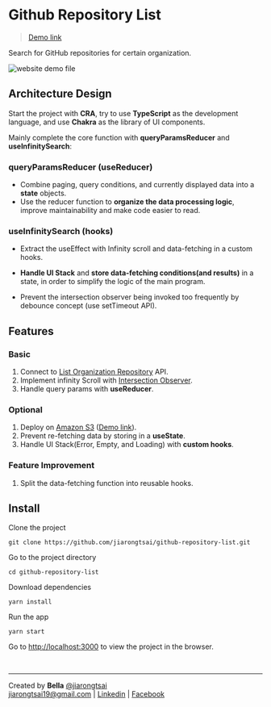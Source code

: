 
# Github Repository List

> [Demo link](http://www.github-repository-list.link/)

Search for GitHub repositories for certain organization.

![website demo file](./public/demo.gif)


## Architecture Design

Start the project with **CRA**, try to use **TypeScript** as the development language, and use **Chakra** as the library of UI components.

Mainly complete the core function with **queryParamsReducer** and **useInfinitySearch**:

### **queryParamsReducer (useReducer)**
    
- Combine paging, query conditions, and currently displayed data into a **state** objects. 
- Use the reducer function to **organize the data processing logic**, improve maintainability and make code easier to read.
    
### **useInfinitySearch (hooks)**
    
- Extract the useEffect with Infinity scroll and data-fetching in a custom hooks.
    
- **Handle UI Stack** and **store data-fetching conditions(and results)** in a state, in order to simplify the logic of the main program. 

- Prevent the intersection observer being invoked too frequently by debounce concept (use setTimeout API).


## Features

### Basic
1. Connect to [List Organization Repository](https://docs.github.com/en/rest/repos/repos#list-organization-repositories) API.
2. Implement infinity Scroll with [Intersection Observer](https://developer.mozilla.org/en-US/docs/Web/API/Intersection_Observer_API).
3. Handle query params with **useReducer**.

### Optional

1. Deploy on [Amazon S3](https://docs.aws.amazon.com/AmazonS3/latest/userguide/WebsiteHosting.html)  ([Demo link](http://www.github-repository-list.link/)).
2. Prevent re-fetching data by storing in a **useState**.
3. Handle UI Stack(Error, Empty, and Loading) with **custom hooks**.

### Feature Improvement
1. Split the data-fetching function into reusable hooks.

## Install


Clone the project

```properties
git clone https://github.com/jiarongtsai/github-repository-list.git
```

Go to the project directory

```properties
cd github-repository-list
```

Download dependencies

```properties
yarn install  
```

Run the app

```properties
yarn start  
```

Go to [http://localhost:3000](http://localhost:3000) to view the project in the browser.

<br/>

<hr/>

Created by **Bella** [@jiarongtsai](https://github.com/jiarongtsai)  
[jiarongtsai19@gmail.com](mailto:jiarongtsai19@gmail.com) | [Linkedin](https://www.linkedin.com/in/jia-rong-tsai/) |
[Facebook](https://www.facebook.com/jiarongtsaiBella/)

<br/>


